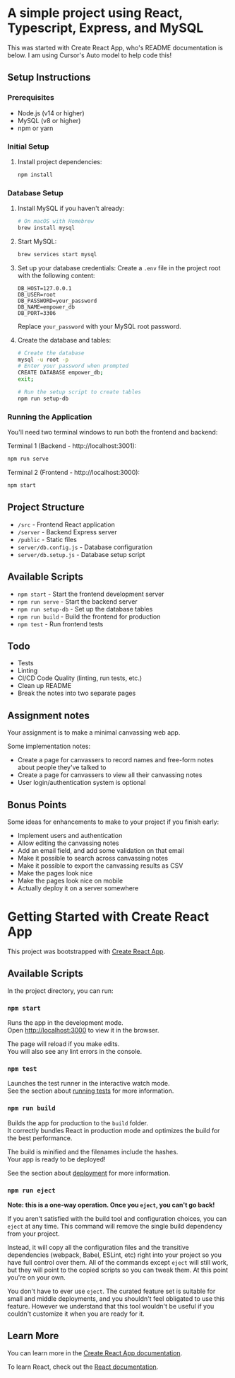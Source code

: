 # A simple project using React, Typescript, Express, and MySQL

This was started with Create React App, who's README documentation is below. I am using Cursor's Auto model to help code this!

## Setup Instructions

### Prerequisites

- Node.js (v14 or higher)
- MySQL (v8 or higher)
- npm or yarn

### Initial Setup

1. Install project dependencies:

   ```bash
   npm install
   ```

### Database Setup

1. Install MySQL if you haven't already:

   ```bash
   # On macOS with Homebrew
   brew install mysql
   ```

2. Start MySQL:

   ```bash
   brew services start mysql
   ```

3. Set up your database credentials:
   Create a `.env` file in the project root with the following content:

   ```
   DB_HOST=127.0.0.1
   DB_USER=root
   DB_PASSWORD=your_password
   DB_NAME=empower_db
   DB_PORT=3306
   ```

   Replace `your_password` with your MySQL root password.

4. Create the database and tables:

   ```bash
   # Create the database
   mysql -u root -p
   # Enter your password when prompted
   CREATE DATABASE empower_db;
   exit;

   # Run the setup script to create tables
   npm run setup-db
   ```

### Running the Application

You'll need two terminal windows to run both the frontend and backend:

Terminal 1 (Backend - http://localhost:3001):

```bash
npm run serve
```

Terminal 2 (Frontend - http://localhost:3000):

```bash
npm start
```

## Project Structure

- `/src` - Frontend React application
- `/server` - Backend Express server
- `/public` - Static files
- `server/db.config.js` - Database configuration
- `server/db.setup.js` - Database setup script

## Available Scripts

- `npm start` - Start the frontend development server
- `npm run serve` - Start the backend server
- `npm run setup-db` - Set up the database tables
- `npm run build` - Build the frontend for production
- `npm test` - Run frontend tests

## Todo

- Tests
- Linting
- CI/CD Code Quality (linting, run tests, etc.)
- Clean up README
- Break the notes into two separate pages

## Assignment notes

Your assignment is to make a minimal canvassing web app.

Some implementation notes:

- Create a page for canvassers to record names and free-form notes about people they've talked to
- Create a page for canvassers to view all their canvassing notes
- User login/authentication system is optional

## Bonus Points

Some ideas for enhancements to make to your project if you finish early:

- Implement users and authentication
- Allow editing the canvassing notes
- Add an email field, and add some validation on that email
- Make it possible to search across canvassing notes
- Make it possible to export the canvassing results as CSV
- Make the pages look nice
- Make the pages look nice on mobile
- Actually deploy it on a server somewhere

# Getting Started with Create React App

This project was bootstrapped with [Create React App](https://github.com/facebook/create-react-app).

## Available Scripts

In the project directory, you can run:

### `npm start`

Runs the app in the development mode.\
Open [http://localhost:3000](http://localhost:3000) to view it in the browser.

The page will reload if you make edits.\
You will also see any lint errors in the console.

### `npm test`

Launches the test runner in the interactive watch mode.\
See the section about [running tests](https://facebook.github.io/create-react-app/docs/running-tests) for more information.

### `npm run build`

Builds the app for production to the `build` folder.\
It correctly bundles React in production mode and optimizes the build for the best performance.

The build is minified and the filenames include the hashes.\
Your app is ready to be deployed!

See the section about [deployment](https://facebook.github.io/create-react-app/docs/deployment) for more information.

### `npm run eject`

**Note: this is a one-way operation. Once you `eject`, you can't go back!**

If you aren't satisfied with the build tool and configuration choices, you can `eject` at any time. This command will remove the single build dependency from your project.

Instead, it will copy all the configuration files and the transitive dependencies (webpack, Babel, ESLint, etc) right into your project so you have full control over them. All of the commands except `eject` will still work, but they will point to the copied scripts so you can tweak them. At this point you're on your own.

You don't have to ever use `eject`. The curated feature set is suitable for small and middle deployments, and you shouldn't feel obligated to use this feature. However we understand that this tool wouldn't be useful if you couldn't customize it when you are ready for it.

## Learn More

You can learn more in the [Create React App documentation](https://facebook.github.io/create-react-app/docs/getting-started).

To learn React, check out the [React documentation](https://reactjs.org/).
